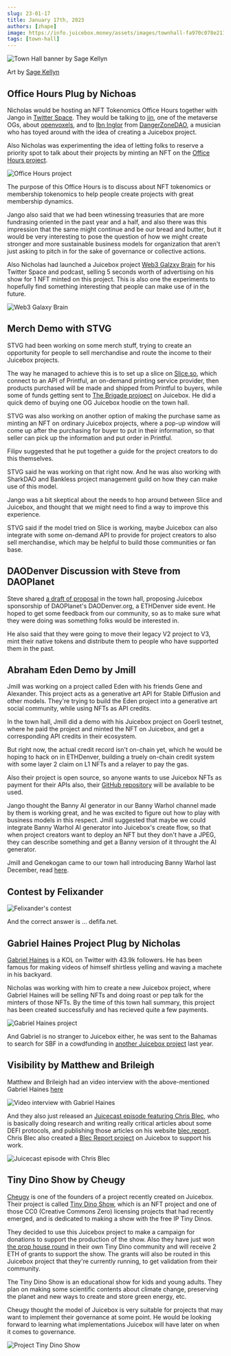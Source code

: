 ```yaml
---
slug: 23-01-17
title: January 17th, 2023
authors: [zhape]
image: https://info.juicebox.money/assets/images/townhall-fa970c078e21123c4e80993400e638db.webp
tags: [town-hall]
---
```



![Town Hall banner by Sage Kellyn](townhall.webp) 

Art by [Sage Kellyn](https://twitter.com/SageKellyn)

## Office Hours Plug by Nichoas

Nicholas would be hosting an NFT Tokenomics Office Hours together with Jango in [ Twitter Space](https://twitter.com/nnnnicholas/status/1614985966548094977). They would be talking to [jin](https://twitter.com/dankvr), one of the metaverse OGs, about [openvoxels](https://twitter.com/openvoxels), and to [Ibn Inglor](https://twitter.com/IbnInglor) from [DangerZoneDAO](https://twitter.com/DangerZoneDAO), a musician who has toyed around with the idea of creating a Juicebox project.

Also Nicholas was experimenting the idea of letting folks to reserve a priority spot to talk about their projects by minting an NFT on the [Office Hours project](https://juicebox.money/@officehoursclub).

![Office Hours project](office_hours.webp)

The purpose of this Office Hours is to discuss about NFT tokenomics or membership tokenomics to help people create projects with great membership dynamics.

Jango also said that we had been wtinessing treasuries that are more fundrasing oriented in the past year and a half, and also there was this impression that the same might continue and be our bread and butter, but it would be very interesting to pose the question of how we might create stronger and more sustainable business models for organization that aren't just asking to pitch in for the sake of governance or collective actions.

Also Nicholas had launched a Juicebox project [Web3 Galzxy Brain](https://juicebox.money/@web3galaxybrain) for his Twitter Space and podcast, selling 5 seconds worth of advertising on his show for 1 NFT minted on this project. This is also one the experiments to hopefully find something interesting that people can make use of in the future.

![Web3 Galaxy Brain](web3_galaxy_brain.webp) 

## Merch Demo with STVG

STVG had been working on some merch stuff, trying to create an opportunity for people to sell merchandise and route the income to their Juicebox projects.

The way he managed to achieve this is to set up a slice on [Slice.so](https://slice.so/), which connect to an API of Printful, an on-demand printing service provider, then products purchased will be made and shipped from Printful to buyers, while some of funds getting sent to [The Brigade projoect](https://juicebox.money/v2/p/390) on Juicebox.  He did a quick demo of buying one OG Juicebox hoodie on the town hall.

STVG was also working on another option of making the purchase same as minting an NFT on ordinary Juicebox projects, where  a pop-up window will come up after the purchasing for buyer to put in their information, so that seller can pick up the information and put order in Printful.

Filipv suggested that he put together a guide for the project creators to do this themselves. 

STVG said he was working on that right now. And he was also working with SharkDAO and Bankless project management guild on how they can make use of this model.

Jango was a bit skeptical about the needs to hop around between Slice and Juicebox, and thought that we might need to find a way to improve this experience.

STVG said if the model tried on Slice is working, maybe Juicebox can also integrate with some on-demand API to provide for project creators to also sell merchandise, which may be helpful to build those communities or fan base.



## DAODenver Discussion with Steve from DAOPlanet

Steve shared [a draft of proposal](https://www.notion.so/juicebox/Juicebox-DAODenver-ETHDenver-BUIDL-Week-Side-Event-Sponsorship-5b117e82d6b745449204a099275235f4) in the town hall, proposing Juicebox sponsorship of DAOPlanet's DAODenver.org, a ETHDenver side event. He hoped to get some feedback from our community, so as to make sure what they were doing was something folks would be interested in.

He also said that they were going to move their legacy V2 project to V3, mint their native tokens and distribute them to people who have supported them in the past.

## Abraham Eden Demo by Jmill

Jmill was working on a project called Eden with his friends Gene and Alexander. This project acts as a generative art API for Stable Diffusion and other models. They're trying to build the Eden project into a generative art social community, while using NFTs as API credits.

In the town hall, Jmill did a demo with his Juicebox project on Goerli testnet, where he paid the project and minted the NFT on Juicebox, and get a corresponding API credits in their ecosystem.

But right now, the actual credit record isn't on-chain yet, which he would be hoping to hack on in ETHDenver, building a truely on-chain credit system with some layer 2 claim on L1 NFTs and  a relayer to pay the gas.

Also their project is open source, so anyone wants to use Juicebox NFTs as payment for their APIs also, their [GitHub repository](https://github.com/abraham-ai) will be available to be used.

Jango thought the Banny AI generator in our Banny Warhol channel made by them is working great, and he was excited to figure out how to play with business models in this respect.  Jmill suggested that maybe we could integrate Banny Warhol AI generator into Juicebox's create flow, so that when project creators want to deploy an NFT but they don't have a JPEG, they can describe something and get a Banny version of it throught the AI generator.

Jmill and Genekogan came to our town hall introducing Banny Warhol last December, read [here](https://info.juicebox.money/town-hall/22-12-13/#banny-warhol-with-jmill-and-genekogan).

## Contest by Felixander

![Felixander's contest](felixander_contest_0117.webp)

 And the correct answer is ... defifa.net.

## Gabriel Haines Project Plug by Nicholas

[Gabriel Haines](https://twitter.com/gabrielhaines) is a KOL on Twitter with 43.9k followers. He has been famous for making videos of himself shirtless yelling and waving a machete in his backyard.

Nicholas was working with him to create a new Juicebox project, where Gabriel Haines will be selling NFTs and doing roast or pep talk for the minters of those NFTs. By the time of this town hall summary, this project has been created successfully and has recieved quite a few payments.

![Gabriel Haines project](gabriel_rantsforyou.webp)

And Gabriel is no stranger to Juicebox either, he was sent to the Bahamas to search for SBF in a cowdfunding in [another Juicebox project](https://juicebox.money/v2/p/327) last year.

## Visibility by Matthew and Brileigh

Matthew and Brileigh had an video interview with the above-mentioned Gabriel Haines [here](https://www.youtube.com/watch?v=nBi49fBHaeo)

![Video interview with Gabriel Haines](interview_gabrielhaines.webp)

And they also just released an [Juicecast episode featuring Chris Blec](https://www.youtube.com/watch?v=mJ5CKcW4GsQ), who is basically doing research and writing really critical articles about some DEFI protocols, and publishing those articles on his website [blec.report](https://blec.report/). Chris Blec also created a [Blec Report project](https://juicebox.money/@blecreport) on Juicebox to support his work.

![Juicecast episode with Chris Blec](interview_chrisblec.webp)

## Tiny Dino Show by Cheugy

[Cheugy](https://twitter.com/hollowcapital) is one of the founders of a project recently created on Juicebox.  Their project is called [Tiny Dino Show](https://juicebox.money/@tinydinoshow), which is an NFT project and one of those CC0 (Creative Commons Zero) licensing projects that had recently emerged, and is dedicated to making a show with the free IP Tiny Dinos.

They decided to use this Juicebox project to make a campaign for donations to support the production of the show. Also they have just won [the prop house round](https://prop.house/tiny-dinos/round-1) in their own Tiny Dino community and will receive 2 ETH of grants to support the show. The grants will also be routed in this Juicebox project that they're currently running, to get validation from their community.

The Tiny Dino Show is an educational show for kids and young adults. They plan on making some scientific contents about climate change, preserving the planet and new ways to create and store green energy, etc.

Cheugy thought the model of Juicebox is very suitable for projects that may want to implement their governance at some point. He would be looking forward to learning what implementations Juicebox will have later on when it comes to governance.

![Project Tiny Dino Show](project_tinydinoshow.webp)